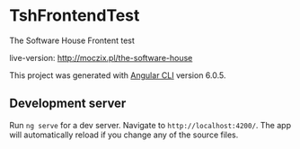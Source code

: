 # TshFrontendTest

The Software House Frontent test

live-version: http://moczix.pl/the-software-house

This project was generated with [Angular CLI](https://github.com/angular/angular-cli) version 6.0.5.

## Development server

Run `ng serve` for a dev server. Navigate to `http://localhost:4200/`. The app will automatically reload if you change any of the source files.
